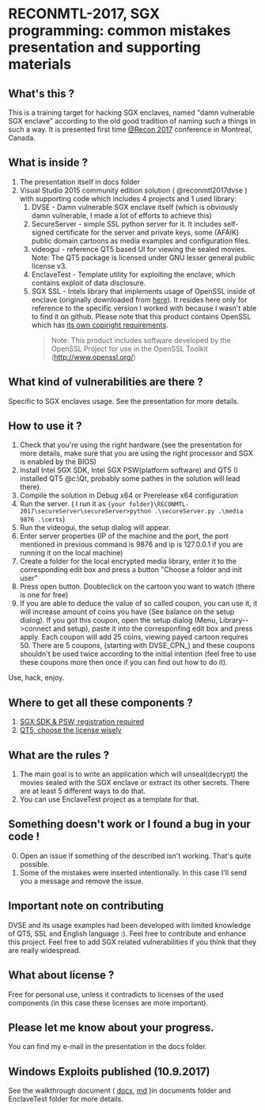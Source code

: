 # RECONMTL-2017, SGX programming: common mistakes presentation and supporting materials

## What's this ?

This is a training target for hacking SGX enclaves, named "damn vulnerable SGX enclave" according to the old good tradition of naming such a things in such a way.
It is presented first time [@Recon 2017](https://recon.cx/2017/montreal/talks/damn-sgx.html) conference in Montreal, Canada.

## What is inside ?

1. The presentation itself in docs folder
2. Visual Studio 2015 community edition solution ( @reconmtl2017dvse ) with supporting code which includes 4 projects and 1 used library:
	1. DVSE		- Damn vulnerable SGX enclave itself (which is obviously damn vulnerable, I made a lot of efforts to achieve this)
	2. SecureServer - simple SSL python server for it. It includes self-signed certificate for the server and private keys, some (AFAIK) public domain cartoons as media examples and configuration files.
	3. videogui	- reference QT5 based UI for viewing the sealed movies.
	   Note: The QT5 package is licensed under GNU lesser general public license v3.
	4. EnclaveTest - Template utility for exploiting the enclave, which contains exploit of data disclosure.    
	5. SGX SSL - Intels library that implements usage of OpenSSL inside of enclave (originally downloaded from [here](https://software.intel.com/sites/default/files/managed/3b/05/sgxssl.1.7.100.35615.zip)).
	   It resides here only for reference to the specific version I worked with because I wasn't able to find it on github.
	   Please note that this product contains OpenSSL which has [its own copiright requirements](https://www.openssl.org/source/license.html).
	   > Note: This product includes software developed by the OpenSSL Project for use in the OpenSSL Toolkit (http://www.openssl.org/)


## What kind of vulnerabilities are there ?

Specific to SGX enclaves usage.
See the presentation for more details.

## How to use it ?

1. Check that you're using the right hardware (see the presentation for more details, make sure that you are using the right processor and SGX is enabled by the BIOS)
2. Install Intel SGX SDK, Intel SGX PSW(platform software) and QT5 (I installed QT5 @c:\Qt, probably some pathes in the solution will lead there).
3. Compile the solution in Debug x64 or Prerelease x64 configuration
4. Run the server. ( I run it as ``` {your folder}\RECONMTL-2017\secureServer\secureServer>python .\secureServer.py .\media 9876 .\certs ```)  
5. Run the videogui, the setup dialog will appear.
6. Enter server properties (IP of the machine and the port, the port mentioned in previous command is 9876 and ip is 127.0.0.1 if you are running it on the local machine)
7. Create a folder for the local encrypted media library, enter it to the corresponding edit box and press a button  "Choose a folder and init user"
8. Press open button. Doubleclick on the cartoon you want to watch (there is one for free)
9. If you are able to deduce the value of so called coupon, you can use it, it will increase amount of coins you have (See balance on the setup dialog). If you got this coupon,
   open the setup dialog (Menu, Library-->connect and setup), paste it into the corresponfing edit box and press apply. Each coupon will add 25 coins, viewing  payed cartoon requires 50.
   There are 5 coupons, (starting with DVSE_CPN_) and these coupons shouldn't be used twice according to the initial intention (feel free to use these coupons more then once if you can find out how to do it).

Use, hack, enjoy.

## Where to get all these components ?

1. [SGX SDK & PSW, registration required](https://software.intel.com/en-us/sgx-sdk/download)
2. [QT5, choose the license wisely](https://www.qt.io/download/)

## What are the rules ?

1. The main goal is to write an application which will unseal(decrypt) the movies sealed with the SGX enclave or extract its other secrets.
   There are at least 5 different ways to do that.
2. You can use EnclaveTest project as a template for that.

## Something doesn't work or I found a bug in your code !

0. Open an issue if something of the described isn't working. That's quite possible.
1. Some of the mistakes were inserted intentionally. In this case I'll send you a message and remove the issue.

## Important note on contributing

DVSE and its usage examples had been developed with limited knowledge of QT5, SSL and English language :). Feel free to contribute and enhance this project.
Feel free to add SGX related vulnerabilities if you think that they are really widespread.

## What about license ?

Free for personal use, unless it contradicts to licenses of the used components (in this case these licenses are more important).

##  Please let me know about your progress.
You can find my e-mail in the presentation in the docs folder.
##  Windows Exploits published (10.9.2017)
See the walkthrough document ( [docx](https://github.com/wireshrink/RECONMTL-2017/tree/master/docs/DVSE%20Walkthrough.docx), [md](https://github.com/wireshrink/RECONMTL-2017/tree/master/docs/DVSE%20Walkthrough.md) )in documents folder and EnclaveTest folder for more details. 
